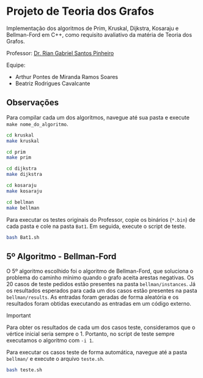 # Projeto de Teoria dos Grafos

Implementação dos algoritmos de Prim, Kruskal, Dijkstra, Kosaraju e Bellman-Ford em C++, como requisito avaliativo da matéria de Teoria dos Grafos.

Professor: [Dr. Rian Gabriel Santos Pinheiro](https://ic.ufal.br/professor/rian/)

Equipe:

-   Arthur Pontes de Miranda Ramos Soares
-   Beatriz Rodrigues Cavalcante

## Observações

Para compilar cada um dos algoritmos, navegue até sua pasta e execute `make nome_do_algoritmo`.

```bash
cd kruskal
make kruskal

cd prim
make prim

cd dijkstra
make dijkstra

cd kosaraju
make kosaraju

cd bellman
make bellman
```

Para executar os testes originais do Professor, copie os binários (`*.bin`) de cada pasta e cole na pasta `Bat1`. Em seguida, execute o script de teste.

```bash
bash Bat1.sh
```

## 5º Algoritmo - Bellman-Ford

O 5º algoritmo escolhido foi o algoritmo de Bellman-Ford, que soluciona o problema do caminho mínimo quando o grafo aceita arestas negativas. Os 20 casos de teste pedidos estão presentes na pasta `bellman/instances`. Já os resultados esperados para cada um dos casos estão presentes na pasta `bellman/results`. As entradas foram geradas de forma aleatória e os resultados foram obtidas executando as entradas em um código externo.

> [!important]
> Para obter os resultados de cada um dos casos teste, consideramos que o vértice inicial seria sempre o 1. Portanto, no script de teste sempre executamos o algoritmo com `-i 1`.

Para executar os casos teste de forma automática, navegue até a pasta `bellman/` e execute o arquivo `teste.sh`.

```bash
bash teste.sh
```
